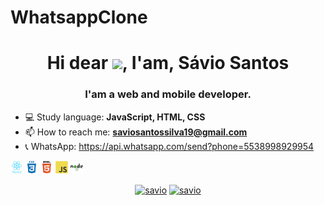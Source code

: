 # WhatsappClone
<h1 align="center">Hi dear <img src="https://raw.githubusercontent.com/kaueMarques/kaueMarques/master/hi.gif" width="30px">, I'am, Sávio Santos</h1>
<h3 align="center">I'am a web and mobile developer.</h3>

- 💻 Study language: **JavaScript, HTML, CSS**
- 📫 How to reach me: **saviosantossilva19@gmail.com**
- 📞 WhatsApp: https://api.whatsapp.com/send?phone=5538998929954


<div align="left">
<img src="https://raw.githubusercontent.com/devicons/devicon/master/icons/react/react-original-wordmark.svg" alt="react" width="20" height="20"/>
<img src="https://raw.githubusercontent.com/devicons/devicon/master/icons/css3/css3-plain-wordmark.svg" alt="css3"  width="20" height="20"/>
<img src="https://raw.githubusercontent.com/devicons/devicon/master/icons/html5/html5-original-wordmark.svg" alt="html5"  width="20" height="20"/>
<img src="https://raw.githubusercontent.com/devicons/devicon/master/icons/javascript/javascript-original.svg" alt="javascript" width="20" height="20"/>
<img src="https://raw.githubusercontent.com/devicons/devicon/master/icons/nodejs/nodejs-original-wordmark.svg" alt="nodejs" width="20" height="20"/></p><p align="center">
</div>

<p align="center">
<a href="https://www.linkedin.com/in/savio-santos-147b0018a" target="blank"><img align="center" src="https://cdn.jsdelivr.net/npm/simple-icons@3.0.1/icons/linkedin.svg" alt="savio" height="20" width="20" /></a>
<a href="https://instagram.com/stories/savio_santos_19/2531469881082485691?igshid=1j5ek4minbjgw" target="blank"><img align="center" src="https://cdn.jsdelivr.net/npm/simple-icons@3.0.1/icons/instagram.svg" alt="savio" height="20" width="20" /></a>
</p>
